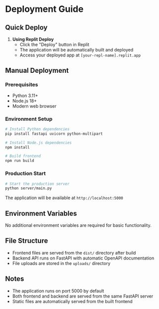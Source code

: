 # Deployment Guide

## Quick Deploy

1. **Using Replit Deploy**
   - Click the "Deploy" button in Replit
   - The application will be automatically built and deployed
   - Access your deployed app at `[your-repl-name].replit.app`

## Manual Deployment

### Prerequisites
- Python 3.11+
- Node.js 18+
- Modern web browser

### Environment Setup
```bash
# Install Python dependencies
pip install fastapi uvicorn python-multipart

# Install Node.js dependencies
npm install

# Build frontend
npm run build
```

### Production Start
```bash
# Start the production server
python server/main.py
```

The application will be available at `http://localhost:5000`

## Environment Variables

No additional environment variables are required for basic functionality.

## File Structure
- Frontend files are served from the `dist/` directory after build
- Backend API runs on FastAPI with automatic OpenAPI documentation
- File uploads are stored in the `uploads/` directory

## Notes
- The application runs on port 5000 by default
- Both frontend and backend are served from the same FastAPI server
- Static files are automatically served from the built frontend